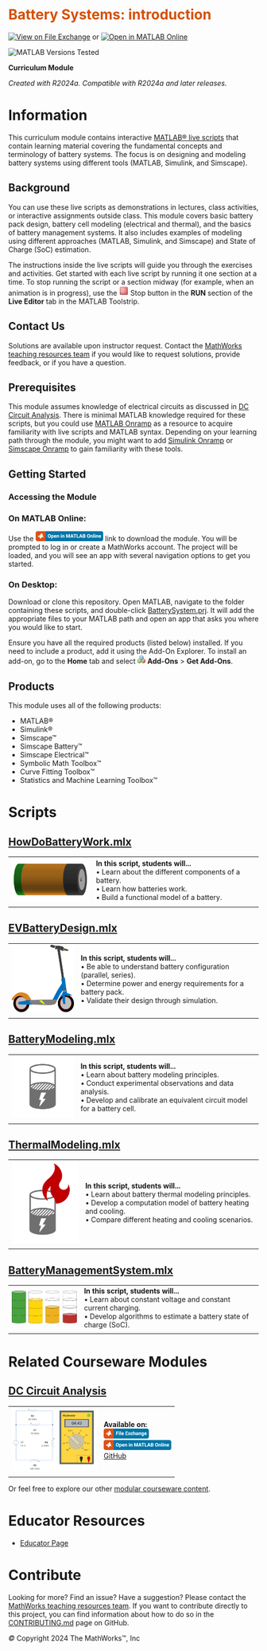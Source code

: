 
# <span style="color:rgb(213,80,0)">Battery Systems: introduction</span>


[![View on File Exchange](https://www.mathworks.com/matlabcentral/images/matlab-file-exchange.svg)](https://www.mathworks.com/matlabcentral/fileexchange/172770-battery-systems-introduction) or [![Open in MATLAB Online](https://www.mathworks.com/images/responsive/global/open-in-matlab-online.svg)](https://matlab.mathworks.com/open/github/v1?repo=MathWorks-Teaching-Resources/Battery-Systems&project=BatterySystem.prj&file=README.mlx)

![MATLAB Versions Tested](https://img.shields.io/endpoint?url=https%3A%2F%2Fraw.githubusercontent.com%2FMathWorks-Teaching-Resources%2FBattery-Systems%2Frelease%2FImages%2FTestedWith.json)

**Curriculum Module**

_Created with R2024a. Compatible with R2024a and later releases._

# Information 

This curriculum module contains interactive [ MATLAB® live scripts](https://www.mathworks.com/products/matlab/live-editor.html) that contain learning material covering the fundamental concepts and terminology of battery systems. The focus is on designing and modeling battery systems using different tools (MATLAB, Simulink, and Simscape).


## Background

You can use these live scripts as demonstrations in lectures, class activities, or interactive assignments outside class. This module covers basic battery pack design, battery cell modeling (electrical and thermal), and the basics of battery management systems. It also includes examples of modeling using different approaches (MATLAB, Simulink, and Simscape) and State of Charge (SoC) estimation.


The instructions inside the live scripts will guide you through the exercises and activities. Get started with each live script by running it one section at a time. To stop running the script or a section midway (for example, when an animation is in progress), use the <img src="Images/EndIcon.png" width="19" alt="EndIcon.png"> Stop button in the **RUN** section of the **Live Editor** tab in the MATLAB Toolstrip.

## Contact Us

Solutions are available upon instructor request. Contact the [MathWorks teaching resources team](mailto:onlineteaching@mathworks.com) if you would like to request solutions, provide feedback, or if you have a question.


## Prerequisites

This module assumes knowledge of electrical circuits as discussed in [DC Circuit Analysis](https://github.com/MathWorks-Teaching-Resources/DC-Circuit-Analysis). There is minimal MATLAB knowledge required for these scripts, but you could use [MATLAB Onramp](https://matlabacademy.mathworks.com/details/matlab-onramp/gettingstarted) as a resource to acquire familiarity with live scripts and MATLAB syntax. Depending on your learning path through the module, you might want to add [Simulink Onramp](https://matlabacademy.mathworks.com/details/simulink-onramp/simulink) or [Simscape Onramp](https://matlabacademy.mathworks.com/details/simscape-onramp/simscape) to gain familiarity with these tools.

## Getting Started
### Accessing the Module
### **On MATLAB Online:**

Use the [<img src="Images/OpenInMO.png" width="136" alt="OpenInMO.png">](https://matlab.mathworks.com/open/github/v1?repo=MathWorks-Teaching-Resources/Battery-Systems&project=BatterySystem.prj) link to download the module. You will be prompted to log in or create a MathWorks account. The project will be loaded, and you will see an app with several navigation options to get you started.

### **On Desktop:**

Download or clone this repository. Open MATLAB, navigate to the folder containing these scripts, and double\-click [BatterySystem.prj](https://matlab.mathworks.com/open/github/v1?repo=MathWorks-Teaching-Resources/Battery-Systems&project=BatterySystem.prj). It will add the appropriate files to your MATLAB path and open an app that asks you where you would like to start. 


Ensure you have all the required products (listed below) installed. If you need to include a product, add it using the Add\-On Explorer. To install an add\-on, go to the **Home** tab and select  <img src="Images/AddOnsIcon.png" width="16" alt="AddOnsIcon.png"> **Add-Ons** > **Get Add-Ons**. 


## Products

This module uses all of the following products:

-  MATLAB® 
-  Simulink® 
-  Simscape™ 
-  Simscape Battery™ 
-  Simscape Electrical™ 
-  Symbolic Math Toolbox™ 
-  Curve Fitting Toolbox™ 
-  Statistics and Machine Learning Toolbox™ 

# Scripts
## [**HowDoBatteryWork.mlx**](Scripts/HowDoBatteryWork.mlx)
|      |      |
| :-- | :-- |
| <img src="Images/image_3.svg" width="171" alt="image_3.svg"> <br>  | **In this script, students will...** <br> $\bullet$ Learn about the different components of a battery. <br> $\bullet$ Learn how batteries work. <br> $\bullet$ Build a functional model of a battery. <br>   |
|      |       |

## [**EVBatteryDesign.mlx**](Scripts/EVBatteryDesign.mlx) 
|      |      |
| :-- | :-- |
| <img src="Images/image_4.svg" width="157" alt="image_4.svg"> <br>  | **In this script, students will...** <br> $\bullet$ Be able to understand battery configuration (parallel, series). <br> $\bullet$ Determine power and energy requirements for a battery pack. <br> $\bullet$ Validate their design through simulation. <br>   |
|      |       |

## [**BatteryModeling.mlx**](FunctionLibrary/BatteryModeling.mlx)
|      |      |
| :-- | :-- |
| <img src="Images/energy-storage.svg" width="171" alt="energy-storage.svg"> <br>  | **In this script, students will...** <br> $\bullet$ Learn about battery modeling principles. <br> $\bullet$ Conduct experimental observations and data analysis. <br> $\bullet$ Develop and calibrate an equivalent circuit model for a battery cell. <br>   |
|      |       |

## [**ThermalModeling.mlx**](Scripts/ThermalModeling.mlx)
|      |      |
| :-- | :-- |
| <img src="Images/Thermal.svg" width="171" alt="Thermal.svg"> <br>  | **In this script, students will...** <br> $\bullet$ Learn about battery thermal modeling principles. <br> $\bullet$ Develop a computation model of battery heating and cooling. <br> $\bullet$ Compare different heating and cooling scenarios. <br>   |
|      |       |

## [**BatteryManagementSystem.mlx**](FunctionLibrary/BatteryManagementSystem.mlx)
|      |      |
| :-- | :-- |
| <img src="Images/SoC.png" width="171" alt="SoC.png"> <br>  | **In this script, students will...** <br> $\bullet$ Learn about constant voltage and constant current charging. <br> $\bullet$ Develop algorithms to estimate a battery state of charge (SoC). <br>   |
|      |       |

# Related Courseware Modules
## [ DC Circuit Analysis](https://matlab.mathworks.com/open/github/v1?repo=MathWorks-Teaching-Resources/DC-Circuit-Analysis&project=DCCircuitAnalysis.prj)
|      |      |
| :-- | :-- |
| <img src="Images/image_8.png" width="171" alt="image_8.png"> <br>  | **Available on:** <br> [<img src="Images/OpenInFX.png" width="91" alt="OpenInFX.png">](https://www.mathworks.com/matlabcentral/fileexchange/103375-dc-circuit-analysis) <br> [<img src="Images/OpenInMO.png" width="136" alt="OpenInMO.png">](https://matlab.mathworks.com/open/github/v1?repo=MathWorks-Teaching-Resources/DC-Circuit-Analysis&project=DCCircuitAnalysis.prj)  <br> [GitHub](https://github.com/MathWorks-Teaching-Resources/DC-Circuit-Analysis)  <br>   |
|      |       |


Or feel free to explore our other [modular courseware content](https://www.mathworks.com/matlabcentral/fileexchange/?q=tag%3A%22courseware+module%22&sort=downloads_desc_30d).

# Educator Resources
-  [Educator Page](https://www.mathworks.com/academia/educators.html) 

# Contribute 

Looking for more? Find an issue? Have a suggestion? Please contact the [MathWorks teaching resources team](mailto:%20onlineteaching@mathworks.com). If you want to contribute directly to this project, you can find information about how to do so in the [CONTRIBUTING.md](https://github.com/MathWorks-Teaching-Resources/Battery-Systems/blob/release/CONTRIBUTING.md) page on GitHub.


 *©* Copyright 2024 The MathWorks™, Inc


